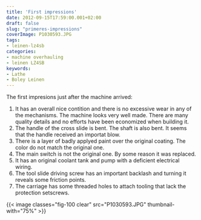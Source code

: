 ```yaml
---
title: 'First impressions'
date: 2012-09-15T17:59:00.001+02:00
draft: false
slug: "primeres-impressions"
coverImage: P1030593.JPG
tags:
- leinen-lz4sb
categories:
- machine overhauling
- leinen LZ4SB
keywords:
- Lathe
- Boley Leinen
---
```


The first impresions just after the machine arrived:

<!--more-->

1. It has an overall nice contition and there is no excessive wear in
   any of the mechanisms. The machine looks very well made. There are
   many quality details and no efforts have been economized when
   building it.
2. The handle of the cross slide is bent. The shaft is also bent. It
   seems that the handle received an importat blow.
3. There is a layer of badly applyed paint over the original
   coating. The color do not match the original one.
4. The main switch is not the original one. By some reason it was
   replaced.
5. It has an original coolant tank and pump with a deficient
   electrical wiring.
6. The tool slide driving screw has an important backlash and turning
   it reveals some friction points.
7. The carriage has some threaded holes to attach tooling that lack
   the protection setscrews.

{{< image classes="fig-100 clear"  src="P1030593.JPG" thumbnail-with="75%" >}}
